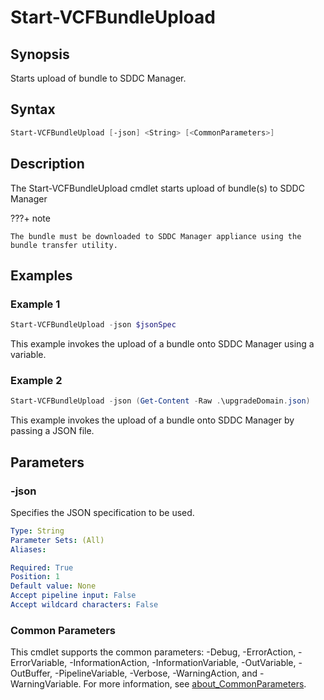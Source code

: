# Start-VCFBundleUpload

## Synopsis

Starts upload of bundle to SDDC Manager.

## Syntax

```powershell
Start-VCFBundleUpload [-json] <String> [<CommonParameters>]
```

## Description

The Start-VCFBundleUpload cmdlet starts upload of bundle(s) to SDDC Manager

???+ note

    The bundle must be downloaded to SDDC Manager appliance using the bundle transfer utility.

## Examples

### Example 1

```powershell
Start-VCFBundleUpload -json $jsonSpec
```

This example invokes the upload of a bundle onto SDDC Manager using a variable.

### Example 2

```powershell
Start-VCFBundleUpload -json (Get-Content -Raw .\upgradeDomain.json)
```

This example invokes the upload of a bundle onto SDDC Manager by passing a JSON file.

## Parameters

### -json

Specifies the JSON specification to be used.

```yaml
Type: String
Parameter Sets: (All)
Aliases:

Required: True
Position: 1
Default value: None
Accept pipeline input: False
Accept wildcard characters: False
```

### Common Parameters

This cmdlet supports the common parameters: -Debug, -ErrorAction, -ErrorVariable, -InformationAction, -InformationVariable, -OutVariable, -OutBuffer, -PipelineVariable, -Verbose, -WarningAction, and -WarningVariable. For more information, see [about_CommonParameters](http://go.microsoft.com/fwlink/?LinkID=113216).
